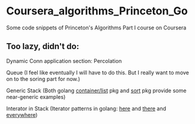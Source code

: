 Coursera_algorithms_Princeton_Go
================================

Some code snippets of Princeton's Algorithms Part I course on Coursera

Too lazy, didn't do:
---------------------

Dynamic Conn application section: Percolation

Queue (I feel like eventually I will have to do this. But I really want to move on to the soring part for now.)

Generic Stack (Both golang [container/list](http://golang.org/src/pkg/container/list/list.go) pkg and [sort](http://golang.org/src/pkg/sort/sort.go) pkg provide some near-generic examples)

Interator in Stack (Iterator patterns in golang: [here](http://ewencp.org/blog/golang-iterators/) and [there](http://www.golangpatterns.info/object-oriented/iterators) and [everywhere](https://www.google.com/search?q=iterator+in+go&oq=iterator+in+go&aqs=chrome..69i57j69i59l2j69i60.2934j0j0&sourceid=chrome&es_sm=119&ie=UTF-8))
